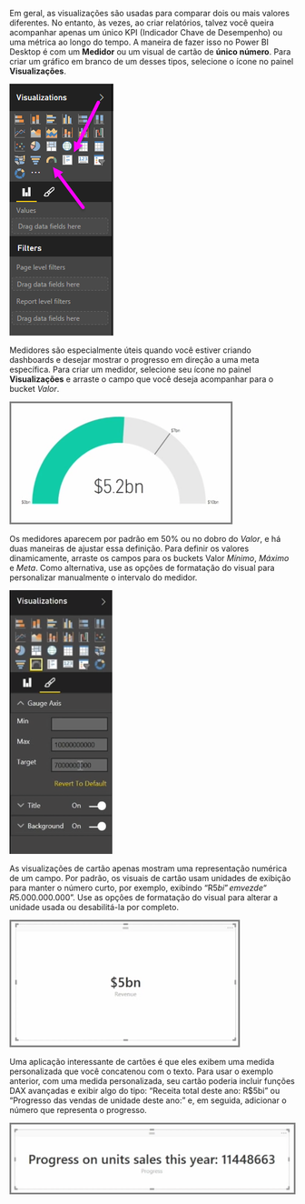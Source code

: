 Em geral, as visualizações são usadas para comparar dois ou mais valores diferentes. No entanto, às vezes, ao criar relatórios, talvez você queira acompanhar apenas um único KPI (Indicador Chave de Desempenho) ou uma métrica ao longo do tempo. A maneira de fazer isso no Power BI Desktop é com um **Medidor** ou um visual de cartão de **único número**. Para criar um gráfico em branco de um desses tipos, selecione o ícone no painel **Visualizações**.

![](media/3-9-create-gauges-cards/3-9_1.png)

Medidores são especialmente úteis quando você estiver criando dashboards e desejar mostrar o progresso em direção a uma meta específica. Para criar um medidor, selecione seu ícone no painel **Visualizações** e arraste o campo que você deseja acompanhar para o bucket *Valor*.

![](media/3-9-create-gauges-cards/3-9_1a.png)

Os medidores aparecem por padrão em 50% ou no dobro do *Valor*, e há duas maneiras de ajustar essa definição. Para definir os valores dinamicamente, arraste os campos para os buckets Valor *Mínimo*, *Máximo* e *Meta*. Como alternativa, use as opções de formatação do visual para personalizar manualmente o intervalo do medidor.

![](media/3-9-create-gauges-cards/3-9_2.png)

As visualizações de cartão apenas mostram uma representação numérica de um campo. Por padrão, os visuais de cartão usam unidades de exibição para manter o número curto, por exemplo, exibindo “R$5bi” em vez de “R$5.000.000.000”. Use as opções de formatação do visual para alterar a unidade usada ou desabilitá-la por completo.

![](media/3-9-create-gauges-cards/3-9_3.png)

Uma aplicação interessante de cartões é que eles exibem uma medida personalizada que você concatenou com o texto. Para usar o exemplo anterior, com uma medida personalizada, seu cartão poderia incluir funções DAX avançadas e exibir algo do tipo: “Receita total deste ano: R$5bi” ou “Progresso das vendas de unidade deste ano:” e, em seguida, adicionar o número que representa o progresso.

![](media/3-9-create-gauges-cards/3-9_4.png)

